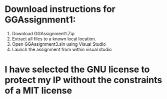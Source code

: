 # Download instructions for GGAssignment1:

1. Download GGAssignment1.Zip
2. Extract all files to a known local location.
3. Open GGAssignment3.sln using Visual Studio
4. Launch the assignment from within visual studio

# I have selected the GNU license to protect my IP without the constraints of a MIT license
